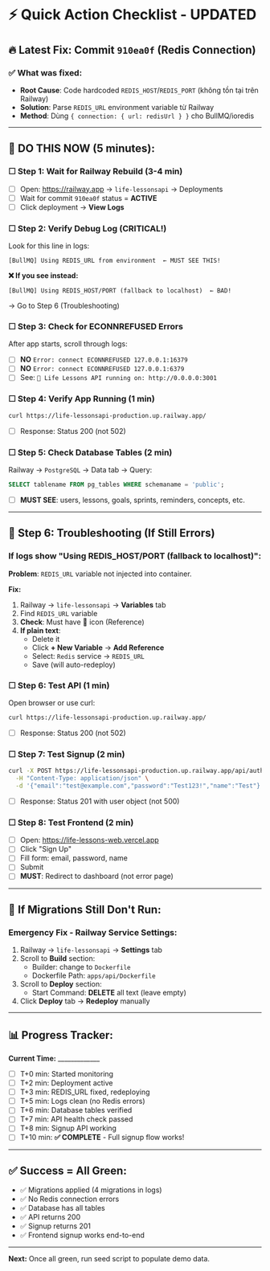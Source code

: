 # ⚡ Quick Action Checklist - UPDATED

## 🔥 Latest Fix: Commit `910ea0f` (Redis Connection)

### ✅ What was fixed:
- **Root Cause**: Code hardcoded `REDIS_HOST`/`REDIS_PORT` (không tồn tại trên Railway)
- **Solution**: Parse `REDIS_URL` environment variable từ Railway
- **Method**: Dùng `{ connection: { url: redisUrl } }` cho BullMQ/ioredis

---

## 🎯 DO THIS NOW (5 minutes):

### ☐ Step 1: Wait for Railway Rebuild (3-4 min)
- [ ] Open: https://railway.app → `life-lessonsapi` → Deployments
- [ ] Wait for commit `910ea0f` status = **ACTIVE**
- [ ] Click deployment → **View Logs**

### ☐ Step 2: Verify Debug Log (CRITICAL!)
Look for this line in logs:
```
[BullMQ] Using REDIS_URL from environment  ← MUST SEE THIS!
```

**❌ If you see instead:**
```
[BullMQ] Using REDIS_HOST/PORT (fallback to localhost)  ← BAD!
```
→ Go to Step 6 (Troubleshooting)

### ☐ Step 3: Check for ECONNREFUSED Errors
After app starts, scroll through logs:
- [ ] **NO** `Error: connect ECONNREFUSED 127.0.0.1:16379`
- [ ] **NO** `Error: connect ECONNREFUSED 127.0.0.1:6379`
- [ ] See: `🚀 Life Lessons API running on: http://0.0.0.0:3001`

### ☐ Step 4: Verify App Running (1 min)
```bash
curl https://life-lessonsapi-production.up.railway.app/
```
- [ ] Response: Status 200 (not 502)

### ☐ Step 5: Check Database Tables (2 min)
Railway → `PostgreSQL` → Data tab → Query:
```sql
SELECT tablename FROM pg_tables WHERE schemaname = 'public';
```
- [ ] **MUST SEE**: users, lessons, goals, sprints, reminders, concepts, etc.

---

## 🚨 Step 6: Troubleshooting (If Still Errors)

### If logs show "Using REDIS_HOST/PORT (fallback to localhost)":

**Problem**: `REDIS_URL` variable not injected into container.

**Fix:**
1. Railway → `life-lessonsapi` → **Variables** tab
2. Find `REDIS_URL` variable
3. **Check**: Must have 🔗 icon (Reference)
4. **If plain text**:
   - Delete it
   - Click **+ New Variable** → **Add Reference**
   - Select: `Redis` service → `REDIS_URL`
   - Save (will auto-redeploy)

### ☐ Step 6: Test API (1 min)
Open browser or use curl:
```bash
curl https://life-lessonsapi-production.up.railway.app/
```
- [ ] Response: Status 200 (not 502)

### ☐ Step 7: Test Signup (2 min)
```bash
curl -X POST https://life-lessonsapi-production.up.railway.app/api/auth/signup \
  -H "Content-Type: application/json" \
  -d '{"email":"test@example.com","password":"Test123!","name":"Test"}'
```
- [ ] Response: Status 201 with user object (not 500)

### ☐ Step 8: Test Frontend (2 min)
- [ ] Open: https://life-lessons-web.vercel.app
- [ ] Click "Sign Up"
- [ ] Fill form: email, password, name
- [ ] Submit
- [ ] **MUST**: Redirect to dashboard (not error page)

---

## 🚨 If Migrations Still Don't Run:

### Emergency Fix - Railway Service Settings:
1. Railway → `life-lessonsapi` → **Settings** tab
2. Scroll to **Build** section:
   - Builder: change to `Dockerfile`
   - Dockerfile Path: `apps/api/Dockerfile`
3. Scroll to **Deploy** section:
   - Start Command: **DELETE** all text (leave empty)
4. Click **Deploy** tab → **Redeploy** manually

---

## 📊 Progress Tracker:

**Current Time:** _____________

- [ ] T+0 min: Started monitoring
- [ ] T+2 min: Deployment active
- [ ] T+3 min: REDIS_URL fixed, redeploying
- [ ] T+5 min: Logs clean (no Redis errors)
- [ ] T+6 min: Database tables verified
- [ ] T+7 min: API health check passed
- [ ] T+8 min: Signup API working
- [ ] T+10 min: **✅ COMPLETE** - Full signup flow works!

---

## ✅ Success = All Green:
- ✅ Migrations applied (4 migrations in logs)
- ✅ No Redis connection errors
- ✅ Database has all tables
- ✅ API returns 200
- ✅ Signup returns 201
- ✅ Frontend signup works end-to-end

---

**Next:** Once all green, run seed script to populate demo data.
